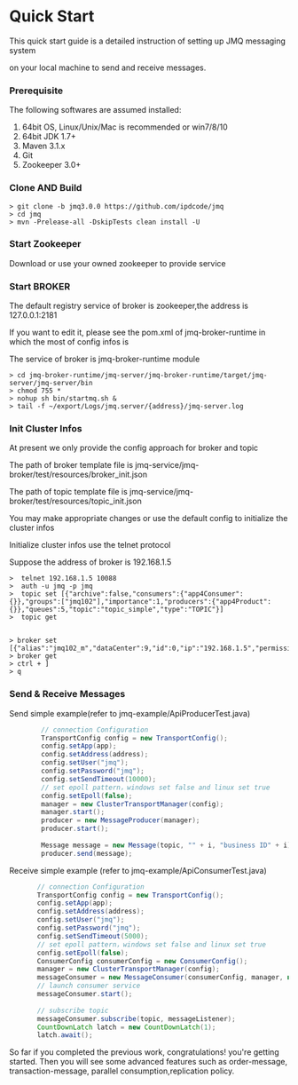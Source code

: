 Quick Start
=================
This quick start guide is a detailed instruction of setting up JMQ messaging system 

on your local machine to send and receive messages.

### Prerequisite ###
The following softwares are assumed installed:
  1. 64bit OS, Linux/Unix/Mac is recommended or win7/8/10
  2. 64bit JDK 1.7+
  3. Maven 3.1.x
  4. Git
  5. Zookeeper 3.0+

### Clone AND Build ###

    > git clone -b jmq3.0.0 https://github.com/ipdcode/jmq
    > cd jmq
    > mvn -Prelease-all -DskipTests clean install -U

### Start Zookeeper ###
Download or use your owned zookeeper to provide service

### Start BROKER ###
The default registry service of broker is zookeeper,the address is 127.0.0.1:2181

If you want to edit it, please see the pom.xml of jmq-broker-runtime in which the most of config infos is

The service of broker is jmq-broker-runtime module

    > cd jmq-broker-runtime/jmq-server/jmq-broker-runtime/target/jmq-server/jmq-server/bin
    > chmod 755 *
    > nohup sh bin/startmq.sh &
    > tail -f ~/export/Logs/jmq.server/{address}/jmq-server.log

### Init Cluster Infos ###
At present we only provide the config approach for broker and topic

The path of broker template file is jmq-service/jmq-broker/test/resources/broker_init.json

The path of topic template file is jmq-service/jmq-broker/test/resources/topic_init.json

You may make appropriate changes or use the default config to initialize the cluster infos

Initialize cluster infos use the telnet protocol

Suppose the address of broker is 192.168.1.5

    >  telnet 192.168.1.5 10088
    >  auth -u jmq -p jmq
    >  topic set [{"archive":false,"consumers":{"app4Consumer":{}},"groups":["jmq102"],"importance":1,"producers":{"app4Product":{}},"queues":5,"topic":"topic_simple","type":"TOPIC"}]
    >  topic get 
    

    > broker set [{"alias":"jmq102_m","dataCenter":9,"id":0,"ip":"192.168.1.5","permission":"FULL","port":50088,"retryType":"DB","syncMode":"SYNCHRONOUS"}]
    > broker get
    > ctrl + ]
    > q

### Send & Receive Messages ###

Send simple example(refer to jmq-example/ApiProducerTest.java)

```java
        // connection Configuration
        TransportConfig config = new TransportConfig();
        config.setApp(app);
        config.setAddress(address);
        config.setUser("jmq");
        config.setPassword("jmq");
        config.setSendTimeout(10000);
        // set epoll pattern，windows set false and linux set true
        config.setEpoll(false);
        manager = new ClusterTransportManager(config);
        manager.start();
        producer = new MessageProducer(manager);
        producer.start();
        
        Message message = new Message(topic, "" + i, "business ID" + i);
        producer.send(message);
```

Receive simple example (refer to jmq-example/ApiConsumerTest.java)

```java
       // connection Configuration
       TransportConfig config = new TransportConfig();
       config.setApp(app);
       config.setAddress(address);
       config.setUser("jmq");
       config.setPassword("jmq");
       config.setSendTimeout(5000);
       // set epoll pattern，windows set false and linux set true
       config.setEpoll(false);
       ConsumerConfig consumerConfig = new ConsumerConfig();
       manager = new ClusterTransportManager(config);
       messageConsumer = new MessageConsumer(consumerConfig, manager, null);
       // launch consumer service
       messageConsumer.start();
       
       // subscribe topic 
       messageConsumer.subscribe(topic, messageListener);
       CountDownLatch latch = new CountDownLatch(1);
       latch.await();
```
    
So far if you completed the previous work, congratulations! you're getting started.
Then you will see some advanced features such as order-message, transaction-message, parallel consumption,replication policy.

